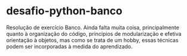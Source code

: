 # desafio-python-banco
Resolução de exercício Banco.
Ainda falta muita coisa, principalmente quanto à organização do código, princípios de modularização e efetiva orientação à objetos, mas como se trata de um hobby, essas técnicas podem ser incorporadas à medida do aprendizado.
